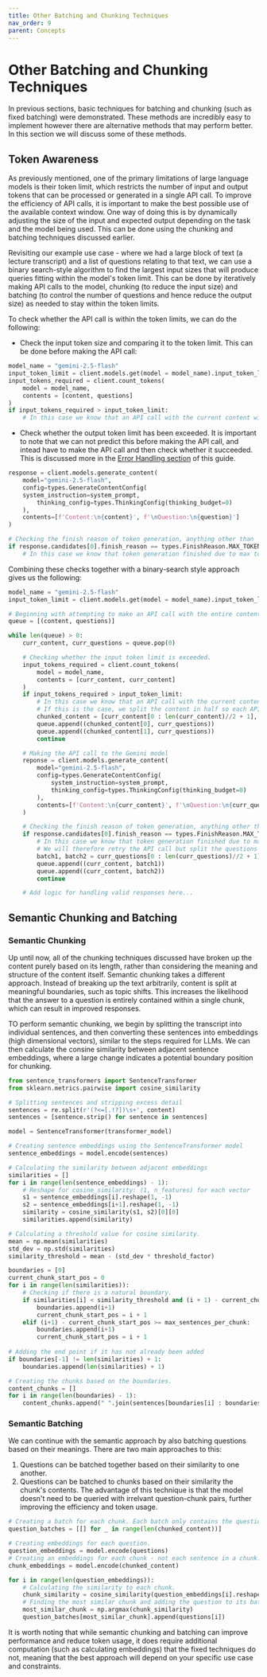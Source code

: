 ```yaml
---
title: Other Batching and Chunking Techniques
nav_order: 9
parent: Concepts
---
```


# Other Batching and Chunking Techniques

In previous sections, basic techniques for batching and chunking (such as fixed batching) were demonstrated. These methods are incredibly easy to implement however there are alternative methods that may perform better. In this section we will discuss some of these methods.

## Token Awareness

As previously mentioned, one of the primary limitations of large language models is their token limit, which restricts the number of input and output tokens that can be processed or generated in a single API call. To improve the efficiency of API calls, it is important to make the best possible use of the available context window. One way of doing this is by dynamically adjusting the size of the input and expected output depending on the task and the model being used. This can be done using the chunking and batching techniques discussed earlier.

Revisiting our example use case - where we had a large block of text (a lecture transcript) and a list of questions relating to that text, we can use a binary search-style algorithm to find the largest input sizes that will produce queries fitting within the model's token limit. This can be done by iteratively making API calls to the model, chunking (to reduce the input size) and batching (to control the number of questions and hence reduce the output size) as needed to stay within the token limits.

To check whether the API call is within the token limits, we can do the following:
- Check the input token size and comparing it to the token limit. This can be done before making the API call:

```python
model_name = "gemini-2.5-flash"
input_token_limit = client.models.get(model = model_name).input_token_limit # Retrieving the input token limit of the specified model
input_tokens_required = client.count_tokens(
    model = model_name,
    contents = [content, questions]
)
if input_tokens_required > input_token_limit:
    # In this case we know that an API call with the current content will exceed the input token limit for the current model.
```
- Check whether the output token limit has been exceeded. It is important to note that we can not predict this before making the API call, and intead have to make the API call and then check whether it succeeded. This is discussed more in the [Error Handling section](https://phil-daniel.github.io/gemini-batcher/concepts/error_handling.html#max_tokens-finish-reason) of this guide.

```python
response = client.models.generate_content(
    model="gemini-2.5-flash",
    config=types.GenerateContentConfig(
    system_instruction=system_prompt,
        thinking_config=types.ThinkingConfig(thinking_budget=0)
    ),
    contents=[f'Content:\n{content}', f'\nQuestion:\n{question}']
)

# Checking the finish reason of token generation, anything other than 'STOP' is unnatural.
if response.candidates[0].finish_reason == types.FinishReason.MAX_TOKENS:
    # In this case we know that token generation finished due to max token limit being exceeded.
```

Combining these checks together with a binary-search style approach gives us the following:

```python
model_name = "gemini-2.5-flash"
input_token_limit = client.models.get(model = model_name).input_token_limit # Retrieving the input token limit of the specified model

# Beginning with attempting to make an API call with the entire content & questions, if this fails we can break it up as appropriate.
queue = [(content, questions)]

while len(queue) > 0:
    curr_content, curr_questions = queue.pop(0)

    # Checking whether the input token limit is exceeded.
    input_tokens_required = client.count_tokens(
        model = model_name,
        contents = [curr_content, curr_content]
    )
    if input_tokens_required > input_token_limit:
        # In this case we know that an API call with the current content will exceed the input token limit for the current model.
        # If this is the case, we split the content in half so each API call processes half of the content.
        chunked_content = [curr_content[0 : len(curr_content)//2 + 1], curr_content[len(curr_content)//2 + 1 : len(curr_content)]]
        queue.append((chunked_content[0], curr_questions))
        queue.append((chunked_content[1], curr_questions))
        continue

    # Making the API call to the Gemini model
    reponse = client.models.generate_content(
        model="gemini-2.5-flash",
        config=types.GenerateContentConfig(
            system_instruction=system_prompt,
            thinking_config=types.ThinkingConfig(thinking_budget=0)
        ),
        contents=[f'Content:\n{curr_content}', f'\nQuestion:\n{curr_questions}']
    )

    # Checking the finish reason of token generation, anything other than 'STOP' is unnatural.
    if response.candidates[0].finish_reason == types.FinishReason.MAX_TOKENS:
        # In this case we know that token generation finished due to max token limit being exceeded, therefore we likely have not recieved a full answer.
        # We will therefore retry the API call but split the questions into batches of half the sizes to reduce the output.
        batch1, batch2 = curr_questions[0 : len(curr_questions)//2 + 1], curr_content[len(curr_questions)//2 + 1 : len(curr_questions)]
        queue.append((curr_content, batch1))
        queue.append((curr_content, batch2))
        continue

    # Add logic for handling valid responses here...
```

## Semantic Chunking and Batching

### Semantic Chunking

Up until now, all of the chunking techniques discussed have broken up the content purely based on its length, rather than considering the meaning and structure of the content itself. Semantic chunking takes a different approach. Instead of breaking up the text arbitrarily, content is split at meaningful boundaries, such as topic shifts. This increases the likelihood that the answer to a question is entirely contained within a single chunk, which can result in improved responses.

TO perform semantic chunking, we begin by splitting the transcript into individual sentences, and then converting these sentences into embeddings (high dimensional vectors), similar to the steps required for LLMs. We can then calculate the consine similarity between adjacent sentence embeddings, where a large change indicates a potential boundary position for chunking.

```python
from sentence_transformers import SentenceTransformer
from sklearn.metrics.pairwise import cosine_similarity

# Splitting sentences and stripping excess detail
sentences = re.split(r'(?<=[.!?])\s+', content)
sentences = [sentence.strip() for sentence in sentences]

model = SentenceTransformer(transformer_model)

# Creating sentence embeddings using the SentenceTransformer model
sentence_embeddings = model.encode(sentences)

# Calculating the similarity between adjacent embeddings
similarities = []
for i in range(len(sentence_embeddings) - 1):
    # Reshape for cosine_similarity: (1, n_features) for each vector
    s1 = sentence_embeddings[i].reshape(1, -1)
    s2 = sentence_embeddings[i+1].reshape(1, -1)
    similarity = cosine_similarity(s1, s2)[0][0]
    similarities.append(similarity)

# Calculating a threshold value for cosine similarity.
mean = np.mean(similarities)
std_dev = np.std(similarities)
similarity_threshold = mean - (std_dev * threshold_factor)

boundaries = [0]
current_chunk_start_pos = 0
for i in range(len(similarities)):
    # Checking if there is a natural boundary.
    if similarities[i] < similarity_threshold and (i + 1) - current_chunk_start_pos >= min_sentences_per_chunk:
        boundaries.append(i+1)
        current_chunk_start_pos = i + 1
    elif (i+1) - current_chunk_start_pos >= max_sentences_per_chunk:
        boundaries.append(i+1)
        current_chunk_start_pos = i + 1
        
# Adding the end point if it has not already been added
if boundaries[-1] != len(similarities) + 1:
    boundaries.append(len(similarities) + 1)

# Creating the chunks based on the boundaries.
content_chunks = []
for i in range(len(boundaries) - 1):
    content_chunks.append(" ".join(sentences[boundaries[i] : boundaries[i+1]]))
```

### Semantic Batching

We can continue with the semantic approach by also batching questions based on their meanings. There are two main approaches to this:
1. Questions can be batched together based on their similarity to one another.
2. Questions can be batched to chunks based on their similarity the chunk's contents. The advantage of this technique is that the model doesn't need to be queried with irrelvant question-chunk pairs, further improving the efficiency and token usage.

```python
# Creating a batch for each chunk. Each batch only contains the questions for its respective chunks.
question_batches = [[] for _ in range(len(chunked_content))]

# Creating embeddings for each question.
question_embeddings = model.encode(questions)
# Creating an embeddings for each chunk - not each sentence in a chunk.
chunk_embeddings = model.encode(chunked_content)

for i in range(len(question_embeddings)):
    # Calculating the similarity to each chunk.
    chunk_similarity = cosine_similarity(question_embeddings[i].reshape(1, -1), chunk_embeddings)[0]
    # Finding the most similar chunk and adding the question to its batch.
    most_similar_chunk = np.argmax(chunk_similarity)
    question_batches[most_similar_chunk].append(questions[i])
```

It is worth noting that while semantic chunking and batching can improve performance and reduce token usage, it does require additional computation (such as calculating embeddings) that the fixed techniques do not, meaning that the best approach will depend on your specific use case and constraints.